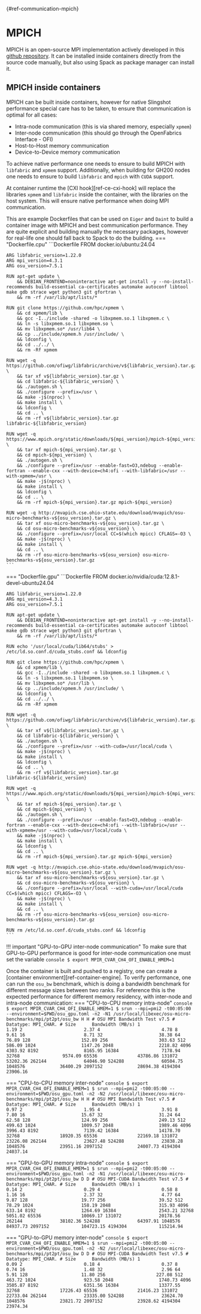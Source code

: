 [](){#ref-communication-mpich}
# MPICH

MPICH is an open-source MPI implementation actively developed in this [github repository](https://github.com/pmodels/mpich).
It can be installed inside containers directly from the source code manually, but also using Spack as package manager can install it.

## MPICH inside containers
MPICH can be built inside containers, however for native Slingshot performance special care has to be taken, to ensure that communication is optimal for all cases:

* Intra-node communication (this is via shared memory, especially `xpmem`)
* Inter-node communication (this should go through the OpenFabrics Interface - OFI)
* Host-to-Host memory communication
* Device-to-Device memory communication

To achieve native performance one needs to ensure to build MPICH with `libfabric` and `xpmem` support.
Additionally, when building for GH200 nodes one needs to ensure to build `libfabric` and `mpich` with `CUDA` support.

At container runtime the [CXI hook][ref-ce-cxi-hook] will replace the libraries `xpmem` and `libfabric` inside the container, with the libraries on the host system.
This will ensure native performance when doing MPI communication.

This are example Dockerfiles that can be used on `Eiger` and `Daint` to build a container image with MPICH and best communication performance.
They are quite explicit and building manually the necessary packages, however for real-life one should fall back to Spack to do the building.
=== "Dockerfile.cpu"
    ```Dockerfile
    FROM docker.io/ubuntu:24.04

    ARG libfabric_version=1.22.0
    ARG mpi_version=4.3.1
    ARG osu_version=7.5.1

    RUN apt-get update \
        && DEBIAN_FRONTEND=noninteractive apt-get install -y --no-install-recommends build-essential ca-certificates automake autoconf libtool make gdb strace wget python3 git gfortran \
        && rm -rf /var/lib/apt/lists/*

    RUN git clone https://github.com/hpc/xpmem \
        && cd xpmem/lib \
        && gcc -I../include -shared -o libxpmem.so.1 libxpmem.c \
        && ln -s libxpmem.so.1 libxpmem.so \
        && mv libxpmem.so* /usr/lib64 \
        && cp ../include/xpmem.h /usr/include/ \
        && ldconfig \
        && cd ../../ \
        && rm -Rf xpmem

    RUN wget -q https://github.com/ofiwg/libfabric/archive/v${libfabric_version}.tar.gz \
        && tar xf v${libfabric_version}.tar.gz \
        && cd libfabric-${libfabric_version} \
        && ./autogen.sh \
        && ./configure --prefix=/usr \
        && make -j$(nproc) \
        && make install \
        && ldconfig \
        && cd .. \
        && rm -rf v${libfabric_version}.tar.gz libfabric-${libfabric_version}

    RUN wget -q https://www.mpich.org/static/downloads/${mpi_version}/mpich-${mpi_version}.tar.gz \
        && tar xf mpich-${mpi_version}.tar.gz \
        && cd mpich-${mpi_version} \
        && ./autogen.sh \
        && ./configure --prefix=/usr --enable-fast=O3,ndebug --enable-fortran --enable-cxx --with-device=ch4:ofi --with-libfabric=/usr --with-xpmem=/usr \
        && make -j$(nproc) \
        && make install \
        && ldconfig \
        && cd .. \
        && rm -rf mpich-${mpi_version}.tar.gz mpich-${mpi_version}

    RUN wget -q http://mvapich.cse.ohio-state.edu/download/mvapich/osu-micro-benchmarks-v${osu_version}.tar.gz \
        && tar xf osu-micro-benchmarks-v${osu_version}.tar.gz \
        && cd osu-micro-benchmarks-v${osu_version} \
        && ./configure --prefix=/usr/local CC=$(which mpicc) CFLAGS=-O3 \
        && make -j$(nproc) \
        && make install \
        && cd .. \
        && rm -rf osu-micro-benchmarks-v${osu_version} osu-micro-benchmarks-v${osu_version}.tar.gz
    ```

=== "Dockerfile.gpu"
    ```Dockerfile
    FROM docker.io/nvidia/cuda:12.8.1-devel-ubuntu24.04

    ARG libfabric_version=1.22.0
    ARG mpi_version=4.3.1
    ARG osu_version=7.5.1

    RUN apt-get update \
        && DEBIAN_FRONTEND=noninteractive apt-get install -y --no-install-recommends build-essential ca-certificates automake autoconf libtool make gdb strace wget python3 git gfortran \
        && rm -rf /var/lib/apt/lists/*

    RUN echo '/usr/local/cuda/lib64/stubs' > /etc/ld.so.conf.d/cuda_stubs.conf && ldconfig

    RUN git clone https://github.com/hpc/xpmem \
        && cd xpmem/lib \
        && gcc -I../include -shared -o libxpmem.so.1 libxpmem.c \
        && ln -s libxpmem.so.1 libxpmem.so \
        && mv libxpmem.so* /usr/lib \
        && cp ../include/xpmem.h /usr/include/ \
        && ldconfig \
        && cd ../../ \
        && rm -Rf xpmem

    RUN wget -q https://github.com/ofiwg/libfabric/archive/v${libfabric_version}.tar.gz \
        && tar xf v${libfabric_version}.tar.gz \
        && cd libfabric-${libfabric_version} \
        && ./autogen.sh \
        && ./configure --prefix=/usr --with-cuda=/usr/local/cuda \
        && make -j$(nproc) \
        && make install \
        && ldconfig \
        && cd .. \
        && rm -rf v${libfabric_version}.tar.gz libfabric-${libfabric_version}

    RUN wget -q https://www.mpich.org/static/downloads/${mpi_version}/mpich-${mpi_version}.tar.gz \
        && tar xf mpich-${mpi_version}.tar.gz \
        && cd mpich-${mpi_version} \
        && ./autogen.sh \
        && ./configure --prefix=/usr --enable-fast=O3,ndebug --enable-fortran --enable-cxx --with-device=ch4:ofi --with-libfabric=/usr --with-xpmem=/usr --with-cuda=/usr/local/cuda \
        && make -j$(nproc) \
        && make install \
        && ldconfig \
        && cd .. \
        && rm -rf mpich-${mpi_version}.tar.gz mpich-${mpi_version}

    RUN wget -q http://mvapich.cse.ohio-state.edu/download/mvapich/osu-micro-benchmarks-v${osu_version}.tar.gz \
        && tar xf osu-micro-benchmarks-v${osu_version}.tar.gz \
        && cd osu-micro-benchmarks-v${osu_version} \
        && ./configure --prefix=/usr/local --with-cuda=/usr/local/cuda CC=$(which mpicc) CFLAGS=-O3 \
        && make -j$(nproc) \
        && make install \
        && cd .. \
        && rm -rf osu-micro-benchmarks-v${osu_version} osu-micro-benchmarks-v${osu_version}.tar.gz

    RUN rm /etc/ld.so.conf.d/cuda_stubs.conf && ldconfig
    ```

!!! important "GPU-to-GPU inter-node communication"
    To make sure that GPU-to-GPU performance is good for inter-node communication one must set the variable
    ```console
    $ export MPIR_CVAR_CH4_OFI_ENABLE_HMEM=1
    ```

Once the container is built and pushed to a registry, one can create a [container environment][ref-container-engine].
To verify performance, one can run the `osu_bw` benchmark, which is doing a bandwidth benchmark for different message sizes between two ranks.
For reference this is the expected performance for different memory residency, with inter-node and intra-node communication:
=== "CPU-to-CPU memory intra-node"
    ```console
    $ export MPIR_CVAR_CH4_OFI_ENABLE_HMEM=1
    $ srun --mpi=pmi2 -t00:05:00 --environment=$PWD/osu_gpu.toml -n2 -N1 /usr/local/libexec/osu-micro-benchmarks/mpi/pt2pt/osu_bw H H
    # OSU MPI Bandwidth Test v7.5
    # Datatype: MPI_CHAR.
    # Size      Bandwidth (MB/s)
    1                       1.19
    2                       2.37
    4                       4.78
    8                       9.61
    16                      8.71
    32                     38.38
    64                     76.89
    128                   152.89
    256                   303.63
    512                   586.09
    1024                 1147.26
    2048                 2218.82
    4096                 4303.92
    8192                 8165.95
    16384                7178.94
    32768                9574.09
    65536               43786.86
    131072              53202.36
    262144              64046.90
    524288              60504.75
    1048576             36400.29
    2097152             28694.38
    4194304             23906.16
    ```

=== "CPU-to-CPU memory inter-node"
    ```console
    $ export MPIR_CVAR_CH4_OFI_ENABLE_HMEM=1
    $ srun --mpi=pmi2 -t00:05:00 --environment=$PWD/osu_gpu.toml -n2 -N2 /usr/local/libexec/osu-micro-benchmarks/mpi/pt2pt/osu_bw H H
    # OSU MPI Bandwidth Test v7.5
    # Datatype: MPI_CHAR.
    # Size      Bandwidth (MB/s)
    1                       0.97
    2                       1.95
    4                       3.91
    8                       7.80
    16                     15.67
    32                     31.24
    64                     62.58
    128                   124.99
    256                   249.13
    512                   499.63
    1024                 1009.57
    2048                 1989.46
    4096                 3996.43
    8192                 7139.42
    16384               14178.70
    32768               18920.35
    65536               22169.18
    131072              23226.08
    262144              23627.48
    524288              23838.28
    1048576             23951.16
    2097152             24007.73
    4194304             24037.14
    ```

=== "GPU-to-GPU memory intra-node"
    ```console
    $ export MPIR_CVAR_CH4_OFI_ENABLE_HMEM=1
    $ srun --mpi=pmi2 -t00:05:00 --environment=$PWD/osu_gpu.toml -n2 -N1 /usr/local/libexec/osu-micro-benchmarks/mpi/pt2pt/osu_bw D D
    # OSU MPI-CUDA Bandwidth Test v7.5
    # Datatype: MPI_CHAR.
    # Size      Bandwidth (MB/s)
    1                       0.14
    2                       0.29
    4                       0.58
    8                       1.16
    16                      2.37
    32                      4.77
    64                      9.87
    128                    19.77
    256                    39.52
    512                    78.29
    1024                  158.19
    2048                  315.93
    4096                  633.14
    8192                 1264.69
    16384                2543.21
    32768                5051.02
    65536               10069.17
    131072              20178.56
    262144              38102.36
    524288              64397.91
    1048576             84937.73
    2097152            104723.15
    4194304            115214.94
    ```

=== "GPU-to-GPU memory inter-node"
    ```console
    $ export MPIR_CVAR_CH4_OFI_ENABLE_HMEM=1
    $ srun --mpi=pmi2 -t00:05:00 --environment=$PWD/osu_gpu.toml -n2 -N2 /usr/local/libexec/osu-micro-benchmarks/mpi/pt2pt/osu_bw D D
    # OSU MPI-CUDA Bandwidth Test v7.5
    # Datatype: MPI_CHAR.
    # Size      Bandwidth (MB/s)
    1                       0.09
    2                       0.18
    4                       0.37
    8                       0.74
    16                      1.48
    32                      2.96
    64                      5.91
    128                    11.80
    256                   227.08
    512                   463.72
    1024                  923.58
    2048                 1740.73
    4096                 3505.87
    8192                 6351.56
    16384               13377.55
    32768               17226.43
    65536               21416.23
    131072              22733.04
    262144              23335.00
    524288              23624.70
    1048576             23821.72
    2097152             23928.62
    4194304             23974.34
    ```
